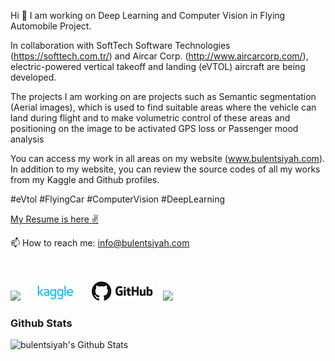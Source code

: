 <p align='left'>
  Hi 👋 I am working on Deep Learning and Computer Vision in Flying Automobile Project.

In collaboration with SoftTech Software Technologies (https://softtech.com.tr/) and Aircar Corp. (http://www.aircarcorp.com/), electric-powered vertical takeoff and landing (eVTOL) aircraft are being developed.

The projects I am working on are projects such as Semantic segmentation (Aerial images), which is used to find suitable areas where the vehicle can land during flight and to make volumetric control of these areas and positioning on the image to be activated GPS loss or Passenger mood analysis

You can access my work in all areas on my website (www.bulentsiyah.com). In addition to my website, you can review the source codes of all my works from my Kaggle and Github profiles.

#eVtol #FlyingCar #ComputerVision #DeepLearning 

<a href="https://www.bulentsiyah.com/wp-content/uploads/2020/05/Bulent_Siyah_resume_2020-05-16.pdf">My Resume is here :v:</a>
&nbsp;&nbsp;
</p>

<p align='left'>
  📫 How to reach me: <a href='mailto:info@bulentsiyah.com'>info@bulentsiyah.com</a>
</p>

&nbsp;&nbsp;
<p align='left'>
  <a href="https://www.linkedin.com/in/bulentsiyah/"><img src="https://img.shields.io/badge/linkedin-%230077B5.svg?&style=for-the-badge&logo=linkedin&logoColor=white" /></a>
  &nbsp;&nbsp;
  <a href="https://www.kaggle.com/bulentsiyah"><img src="https://github.com/bulentsiyah/bulentsiyah/blob/master/images/kaggle.png"></a> 
  &nbsp;&nbsp;
  <a href="https://github.com/bulentsiyah"><img src="https://github.com/bulentsiyah/bulentsiyah/blob/master/images/github.png"></a> 
  &nbsp;&nbsp;
  <a href="https://twitter.com/siyahbulent"><img src="https://img.shields.io/badge/twitter-%231DA1F2.svg?&style=for-the-badge&logo=twitter&logoColor=white"></a>
</p>


### Github Stats
<img align="left" alt="bulentsiyah's Github Stats" src="https://github-readme-stats.vercel.app/api?username=bulentsiyah&show_icons=true&hide_border=true&theme=radical" />

